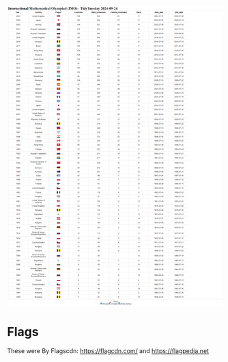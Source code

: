 !["image showing a table of all this tidytuesday](https://github.com/jezzaayt/TidyTuesdays/blob/main/2024/2024-09-24/International%20Mathematical%20Olympiad%20(IMO).png)



#  Flags
These were By Flagscdn:
https://flagcdn.com/ and https://flagpedia.net
